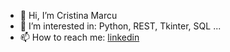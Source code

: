 - 👋 Hi, I’m Cristina Marcu
- 👀 I’m interested in: Python, REST, Tkinter, SQL ...
- 📫 How to reach me: [linkedin](www.linkedin.com/in/cristina-marcu-691a36235)

<!---
cristinamarcu/cristinamarcu is a ✨ special ✨ repository because its `README.md` (this file) appears on your GitHub profile.
You can click the Preview link to take a look at your changes.
--->
